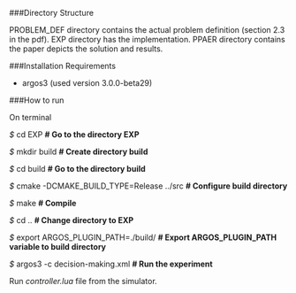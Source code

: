 ###Directory Structure

PROBLEM_DEF directory contains the actual problem definition (section 2.3 in the pdf). EXP directory has the implementation. PPAER directory contains the paper depicts the solution and results.


###Installation Requirements

+ argos3 (used version 3.0.0-beta29)


###How to run

On terminal

*$* cd EXP	__# Go to the directory EXP__

*$* mkdir build	__# Create directory build__

*$* cd build	__# Go to the directory build__

*$* cmake -DCMAKE_BUILD_TYPE=Release ../src	__# Configure build directory__

*$* make	__# Compile__

*$* cd ..	__# Change directory to EXP__

*$* export ARGOS_PLUGIN_PATH=./build/	__# Export ARGOS_PLUGIN_PATH variable to build directory__

*$* argos3 -c decision-making.xml	__# Run the experiment__

Run *controller.lua* file from the simulator.
